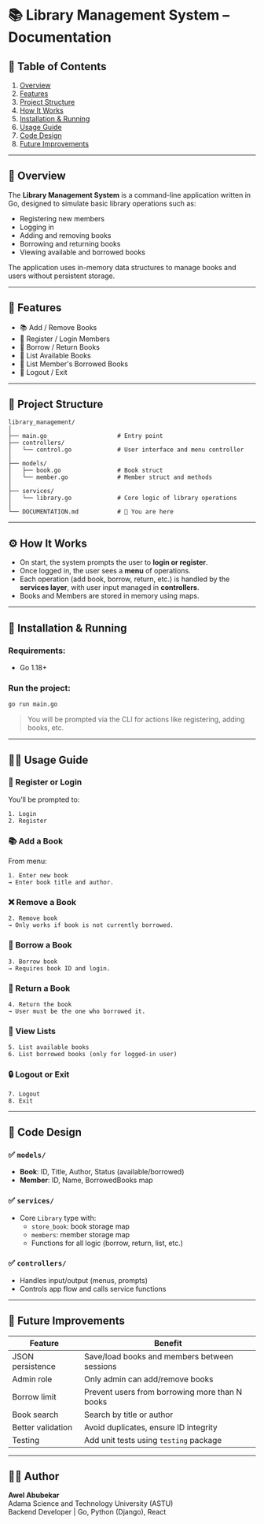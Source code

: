 # 📚 Library Management System – Documentation

## 📝 Table of Contents

1. [Overview](#overview)
2. [Features](#features)
3. [Project Structure](#project-structure)
4. [How It Works](#how-it-works)
5. [Installation & Running](#installation--running)
6. [Usage Guide](#usage-guide)
7. [Code Design](#code-design)
8. [Future Improvements](#future-improvements)

---

## 📌 Overview

The **Library Management System** is a command-line application written in Go, designed to simulate basic library operations such as:

- Registering new members
- Logging in
- Adding and removing books
- Borrowing and returning books
- Viewing available and borrowed books

The application uses in-memory data structures to manage books and users without persistent storage.

---

## 🌟 Features

- 📚 Add / Remove Books
- 👤 Register / Login Members
- 📖 Borrow / Return Books
- 📄 List Available Books
- 📄 List Member's Borrowed Books
- 🚪 Logout / Exit

---

## 📁 Project Structure

```plaintext
library_management/
│
├── main.go                    # Entry point
├── controllers/
│   └── control.go             # User interface and menu controller
│
├── models/
│   ├── book.go                # Book struct
│   └── member.go              # Member struct and methods
│
├── services/
│   └── library.go             # Core logic of library operations
│
└── DOCUMENTATION.md           # 📄 You are here
```

---

## ⚙️ How It Works

- On start, the system prompts the user to **login or register**.
- Once logged in, the user sees a **menu** of operations.
- Each operation (add book, borrow, return, etc.) is handled by the **services layer**, with user input managed in **controllers**.
- Books and Members are stored in memory using maps.

---

## 🚀 Installation & Running

### Requirements:

- Go 1.18+

### Run the project:

```bash
go run main.go
```

> You will be prompted via the CLI for actions like registering, adding books, etc.

---

## 🧑‍💻 Usage Guide

### 🔐 Register or Login

You’ll be prompted to:

```plaintext
1. Login
2. Register
```

### 📚 Add a Book

From menu:

```plaintext
1. Enter new book
→ Enter book title and author.
```

### ❌ Remove a Book

```plaintext
2. Remove book
→ Only works if book is not currently borrowed.
```

### 📖 Borrow a Book

```plaintext
3. Borrow book
→ Requires book ID and login.
```

### 🔁 Return a Book

```plaintext
4. Return the book
→ User must be the one who borrowed it.
```

### 📄 View Lists

```plaintext
5. List available books
6. List borrowed books (only for logged-in user)
```

### 🔒 Logout or Exit

```plaintext
7. Logout
8. Exit
```

---

## 🧱 Code Design

### ✅ `models/`

- **Book**: ID, Title, Author, Status (available/borrowed)
- **Member**: ID, Name, BorrowedBooks map

### ✅ `services/`

- Core `Library` type with:
  - `store_book`: book storage map
  - `members`: member storage map
  - Functions for all logic (borrow, return, list, etc.)

### ✅ `controllers/`

- Handles input/output (menus, prompts)
- Controls app flow and calls service functions

---

## 🔮 Future Improvements

| Feature           | Benefit                                        |
| ----------------- | ---------------------------------------------- |
| JSON persistence  | Save/load books and members between sessions   |
| Admin role        | Only admin can add/remove books                |
| Borrow limit      | Prevent users from borrowing more than N books |
| Book search       | Search by title or author                      |
| Better validation | Avoid duplicates, ensure ID integrity          |
| Testing           | Add unit tests using `testing` package         |

---

## 👨‍💻 Author

**Awel Abubekar**  
Adama Science and Technology University (ASTU)  
Backend Developer | Go, Python (Django), React
